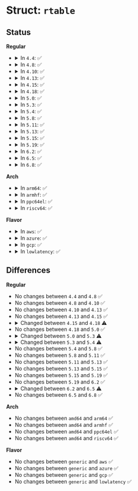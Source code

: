 # Struct: <code>rtable</code>

## Status
<b>Regular</b>
<ul>
<li>
<details>
<summary>In <code>4.4</code>: ✅</summary>

```c
struct rtable {
    struct dst_entry dst;
    int rt_genid;
    unsigned int rt_flags;
    __u16 rt_type;
    __u8 rt_is_input;
    __u8 rt_uses_gateway;
    int rt_iif;
    __be32 rt_gateway;
    u32 rt_pmtu;
    u32 rt_table_id;
    struct list_head rt_uncached;
    struct uncached_list *rt_uncached_list;
};
```
</details>
</li>
<li>
<details>
<summary>In <code>4.8</code>: ✅</summary>

```c
struct rtable {
    struct dst_entry dst;
    int rt_genid;
    unsigned int rt_flags;
    __u16 rt_type;
    __u8 rt_is_input;
    __u8 rt_uses_gateway;
    int rt_iif;
    __be32 rt_gateway;
    u32 rt_pmtu;
    u32 rt_table_id;
    struct list_head rt_uncached;
    struct uncached_list *rt_uncached_list;
};
```
</details>
</li>
<li>
<details>
<summary>In <code>4.10</code>: ✅</summary>

```c
struct rtable {
    struct dst_entry dst;
    int rt_genid;
    unsigned int rt_flags;
    __u16 rt_type;
    __u8 rt_is_input;
    __u8 rt_uses_gateway;
    int rt_iif;
    __be32 rt_gateway;
    u32 rt_pmtu;
    u32 rt_table_id;
    struct list_head rt_uncached;
    struct uncached_list *rt_uncached_list;
};
```
</details>
</li>
<li>
<details>
<summary>In <code>4.13</code>: ✅</summary>

```c
struct rtable {
    struct dst_entry dst;
    int rt_genid;
    unsigned int rt_flags;
    __u16 rt_type;
    __u8 rt_is_input;
    __u8 rt_uses_gateway;
    int rt_iif;
    __be32 rt_gateway;
    u32 rt_pmtu;
    u32 rt_table_id;
    struct list_head rt_uncached;
    struct uncached_list *rt_uncached_list;
};
```
</details>
</li>
<li>
<details>
<summary>In <code>4.15</code>: ✅</summary>

```c
struct rtable {
    struct dst_entry dst;
    int rt_genid;
    unsigned int rt_flags;
    __u16 rt_type;
    __u8 rt_is_input;
    __u8 rt_uses_gateway;
    int rt_iif;
    __be32 rt_gateway;
    u32 rt_pmtu;
    u32 rt_table_id;
    struct list_head rt_uncached;
    struct uncached_list *rt_uncached_list;
};
```
</details>
</li>
<li>
<details>
<summary>In <code>4.18</code>: ✅</summary>

```c
struct rtable {
    struct dst_entry dst;
    int rt_genid;
    unsigned int rt_flags;
    __u16 rt_type;
    __u8 rt_is_input;
    __u8 rt_uses_gateway;
    int rt_iif;
    __be32 rt_gateway;
    u32 rt_mtu_locked;
    u32 rt_pmtu;
    struct list_head rt_uncached;
    struct uncached_list *rt_uncached_list;
};
```
</details>
</li>
<li>
<details>
<summary>In <code>5.0</code>: ✅</summary>

```c
struct rtable {
    struct dst_entry dst;
    int rt_genid;
    unsigned int rt_flags;
    __u16 rt_type;
    __u8 rt_is_input;
    __u8 rt_uses_gateway;
    int rt_iif;
    __be32 rt_gateway;
    u32 rt_mtu_locked;
    u32 rt_pmtu;
    struct list_head rt_uncached;
    struct uncached_list *rt_uncached_list;
};
```
</details>
</li>
<li>
<details>
<summary>In <code>5.3</code>: ✅</summary>

```c
struct rtable {
    struct dst_entry dst;
    int rt_genid;
    unsigned int rt_flags;
    __u16 rt_type;
    __u8 rt_is_input;
    u8 rt_gw_family;
    int rt_iif;
    __be32 rt_gw4;
    struct in6_addr rt_gw6;
    u32 rt_mtu_locked;
    u32 rt_pmtu;
    struct list_head rt_uncached;
    struct uncached_list *rt_uncached_list;
};
```
</details>
</li>
<li>
<details>
<summary>In <code>5.4</code>: ✅</summary>

```c
struct rtable {
    struct dst_entry dst;
    int rt_genid;
    unsigned int rt_flags;
    __u16 rt_type;
    __u8 rt_is_input;
    __u8 rt_uses_gateway;
    int rt_iif;
    u8 rt_gw_family;
    __be32 rt_gw4;
    struct in6_addr rt_gw6;
    u32 rt_mtu_locked;
    u32 rt_pmtu;
    struct list_head rt_uncached;
    struct uncached_list *rt_uncached_list;
};
```
</details>
</li>
<li>
<details>
<summary>In <code>5.8</code>: ✅</summary>

```c
struct rtable {
    struct dst_entry dst;
    int rt_genid;
    unsigned int rt_flags;
    __u16 rt_type;
    __u8 rt_is_input;
    __u8 rt_uses_gateway;
    int rt_iif;
    u8 rt_gw_family;
    __be32 rt_gw4;
    struct in6_addr rt_gw6;
    u32 rt_mtu_locked;
    u32 rt_pmtu;
    struct list_head rt_uncached;
    struct uncached_list *rt_uncached_list;
};
```
</details>
</li>
<li>
<details>
<summary>In <code>5.11</code>: ✅</summary>

```c
struct rtable {
    struct dst_entry dst;
    int rt_genid;
    unsigned int rt_flags;
    __u16 rt_type;
    __u8 rt_is_input;
    __u8 rt_uses_gateway;
    int rt_iif;
    u8 rt_gw_family;
    __be32 rt_gw4;
    struct in6_addr rt_gw6;
    u32 rt_mtu_locked;
    u32 rt_pmtu;
    struct list_head rt_uncached;
    struct uncached_list *rt_uncached_list;
};
```
</details>
</li>
<li>
<details>
<summary>In <code>5.13</code>: ✅</summary>

```c
struct rtable {
    struct dst_entry dst;
    int rt_genid;
    unsigned int rt_flags;
    __u16 rt_type;
    __u8 rt_is_input;
    __u8 rt_uses_gateway;
    int rt_iif;
    u8 rt_gw_family;
    __be32 rt_gw4;
    struct in6_addr rt_gw6;
    u32 rt_mtu_locked;
    u32 rt_pmtu;
    struct list_head rt_uncached;
    struct uncached_list *rt_uncached_list;
};
```
</details>
</li>
<li>
<details>
<summary>In <code>5.15</code>: ✅</summary>

```c
struct rtable {
    struct dst_entry dst;
    int rt_genid;
    unsigned int rt_flags;
    __u16 rt_type;
    __u8 rt_is_input;
    __u8 rt_uses_gateway;
    int rt_iif;
    u8 rt_gw_family;
    __be32 rt_gw4;
    struct in6_addr rt_gw6;
    u32 rt_mtu_locked;
    u32 rt_pmtu;
    struct list_head rt_uncached;
    struct uncached_list *rt_uncached_list;
};
```
</details>
</li>
<li>
<details>
<summary>In <code>5.19</code>: ✅</summary>

```c
struct rtable {
    struct dst_entry dst;
    int rt_genid;
    unsigned int rt_flags;
    __u16 rt_type;
    __u8 rt_is_input;
    __u8 rt_uses_gateway;
    int rt_iif;
    u8 rt_gw_family;
    __be32 rt_gw4;
    struct in6_addr rt_gw6;
    u32 rt_mtu_locked;
    u32 rt_pmtu;
    struct list_head rt_uncached;
    struct uncached_list *rt_uncached_list;
};
```
</details>
</li>
<li>
<details>
<summary>In <code>6.2</code>: ✅</summary>

```c
struct rtable {
    struct dst_entry dst;
    int rt_genid;
    unsigned int rt_flags;
    __u16 rt_type;
    __u8 rt_is_input;
    __u8 rt_uses_gateway;
    int rt_iif;
    u8 rt_gw_family;
    __be32 rt_gw4;
    struct in6_addr rt_gw6;
    u32 rt_mtu_locked;
    u32 rt_pmtu;
    struct list_head rt_uncached;
    struct uncached_list *rt_uncached_list;
};
```
</details>
</li>
<li>
<details>
<summary>In <code>6.5</code>: ✅</summary>

```c
struct rtable {
    struct dst_entry dst;
    int rt_genid;
    unsigned int rt_flags;
    __u16 rt_type;
    __u8 rt_is_input;
    __u8 rt_uses_gateway;
    int rt_iif;
    u8 rt_gw_family;
    __be32 rt_gw4;
    struct in6_addr rt_gw6;
    u32 rt_mtu_locked;
    u32 rt_pmtu;
};
```
</details>
</li>
<li>
<details>
<summary>In <code>6.8</code>: ✅</summary>

```c
struct rtable {
    struct dst_entry dst;
    int rt_genid;
    unsigned int rt_flags;
    __u16 rt_type;
    __u8 rt_is_input;
    __u8 rt_uses_gateway;
    int rt_iif;
    u8 rt_gw_family;
    __be32 rt_gw4;
    struct in6_addr rt_gw6;
    u32 rt_mtu_locked;
    u32 rt_pmtu;
};
```
</details>
</li>
</ul>
<b>Arch</b>
<ul>
<li>
<details>
<summary>In <code>arm64</code>: ✅</summary>

```c
struct rtable {
    struct dst_entry dst;
    int rt_genid;
    unsigned int rt_flags;
    __u16 rt_type;
    __u8 rt_is_input;
    __u8 rt_uses_gateway;
    int rt_iif;
    u8 rt_gw_family;
    __be32 rt_gw4;
    struct in6_addr rt_gw6;
    u32 rt_mtu_locked;
    u32 rt_pmtu;
    struct list_head rt_uncached;
    struct uncached_list *rt_uncached_list;
};
```
</details>
</li>
<li>
<details>
<summary>In <code>armhf</code>: ✅</summary>

```c
struct rtable {
    struct dst_entry dst;
    int rt_genid;
    unsigned int rt_flags;
    __u16 rt_type;
    __u8 rt_is_input;
    __u8 rt_uses_gateway;
    int rt_iif;
    u8 rt_gw_family;
    __be32 rt_gw4;
    struct in6_addr rt_gw6;
    u32 rt_mtu_locked;
    u32 rt_pmtu;
    struct list_head rt_uncached;
    struct uncached_list *rt_uncached_list;
};
```
</details>
</li>
<li>
<details>
<summary>In <code>ppc64el</code>: ✅</summary>

```c
struct rtable {
    struct dst_entry dst;
    int rt_genid;
    unsigned int rt_flags;
    __u16 rt_type;
    __u8 rt_is_input;
    __u8 rt_uses_gateway;
    int rt_iif;
    u8 rt_gw_family;
    __be32 rt_gw4;
    struct in6_addr rt_gw6;
    u32 rt_mtu_locked;
    u32 rt_pmtu;
    struct list_head rt_uncached;
    struct uncached_list *rt_uncached_list;
};
```
</details>
</li>
<li>
<details>
<summary>In <code>riscv64</code>: ✅</summary>

```c
struct rtable {
    struct dst_entry dst;
    int rt_genid;
    unsigned int rt_flags;
    __u16 rt_type;
    __u8 rt_is_input;
    __u8 rt_uses_gateway;
    int rt_iif;
    u8 rt_gw_family;
    __be32 rt_gw4;
    struct in6_addr rt_gw6;
    u32 rt_mtu_locked;
    u32 rt_pmtu;
    struct list_head rt_uncached;
    struct uncached_list *rt_uncached_list;
};
```
</details>
</li>
</ul>
<b>Flavor</b>
<ul>
<li>
<details>
<summary>In <code>aws</code>: ✅</summary>

```c
struct rtable {
    struct dst_entry dst;
    int rt_genid;
    unsigned int rt_flags;
    __u16 rt_type;
    __u8 rt_is_input;
    __u8 rt_uses_gateway;
    int rt_iif;
    u8 rt_gw_family;
    __be32 rt_gw4;
    struct in6_addr rt_gw6;
    u32 rt_mtu_locked;
    u32 rt_pmtu;
    struct list_head rt_uncached;
    struct uncached_list *rt_uncached_list;
};
```
</details>
</li>
<li>
<details>
<summary>In <code>azure</code>: ✅</summary>

```c
struct rtable {
    struct dst_entry dst;
    int rt_genid;
    unsigned int rt_flags;
    __u16 rt_type;
    __u8 rt_is_input;
    __u8 rt_uses_gateway;
    int rt_iif;
    u8 rt_gw_family;
    __be32 rt_gw4;
    struct in6_addr rt_gw6;
    u32 rt_mtu_locked;
    u32 rt_pmtu;
    struct list_head rt_uncached;
    struct uncached_list *rt_uncached_list;
};
```
</details>
</li>
<li>
<details>
<summary>In <code>gcp</code>: ✅</summary>

```c
struct rtable {
    struct dst_entry dst;
    int rt_genid;
    unsigned int rt_flags;
    __u16 rt_type;
    __u8 rt_is_input;
    __u8 rt_uses_gateway;
    int rt_iif;
    u8 rt_gw_family;
    __be32 rt_gw4;
    struct in6_addr rt_gw6;
    u32 rt_mtu_locked;
    u32 rt_pmtu;
    struct list_head rt_uncached;
    struct uncached_list *rt_uncached_list;
};
```
</details>
</li>
<li>
<details>
<summary>In <code>lowlatency</code>: ✅</summary>

```c
struct rtable {
    struct dst_entry dst;
    int rt_genid;
    unsigned int rt_flags;
    __u16 rt_type;
    __u8 rt_is_input;
    __u8 rt_uses_gateway;
    int rt_iif;
    u8 rt_gw_family;
    __be32 rt_gw4;
    struct in6_addr rt_gw6;
    u32 rt_mtu_locked;
    u32 rt_pmtu;
    struct list_head rt_uncached;
    struct uncached_list *rt_uncached_list;
};
```
</details>
</li>
</ul>

## Differences
<b>Regular</b>
<ul>
<li>
No changes between <code>4.4</code> and <code>4.8</code> ✅
</li>
<li>
No changes between <code>4.8</code> and <code>4.10</code> ✅
</li>
<li>
No changes between <code>4.10</code> and <code>4.13</code> ✅
</li>
<li>
No changes between <code>4.13</code> and <code>4.15</code> ✅
</li>
<li>
<details>
<summary>Changed between <code>4.15</code> and <code>4.18</code> ⚠️</summary>
<ul>
<li>
<b>Field added. </b>
<code>u32 rt_mtu_locked</code>
</li>
<li>
<b>Field removed. </b>
<code>u32 rt_table_id</code>
</li>
</ul>
</details>
</li>
<li>
No changes between <code>4.18</code> and <code>5.0</code> ✅
</li>
<li>
<details>
<summary>Changed between <code>5.0</code> and <code>5.3</code> ⚠️</summary>
<ul>
<li>
<b>Field added. </b>
<code>u8 rt_gw_family</code>
</li>
<li>
<b>Field added. </b>
<code>__be32 rt_gw4</code>
</li>
<li>
<b>Field added. </b>
<code>struct in6_addr rt_gw6</code>
</li>
<li>
<b>Field removed. </b>
<code>__u8 rt_uses_gateway</code>
</li>
<li>
<b>Field removed. </b>
<code>__be32 rt_gateway</code>
</li>
</ul>
</details>
</li>
<li>
<details>
<summary>Changed between <code>5.3</code> and <code>5.4</code> ⚠️</summary>
<ul>
<li>
<b>Field added. </b>
<code>__u8 rt_uses_gateway</code>
</li>
</ul>
</details>
</li>
<li>
No changes between <code>5.4</code> and <code>5.8</code> ✅
</li>
<li>
No changes between <code>5.8</code> and <code>5.11</code> ✅
</li>
<li>
No changes between <code>5.11</code> and <code>5.13</code> ✅
</li>
<li>
No changes between <code>5.13</code> and <code>5.15</code> ✅
</li>
<li>
No changes between <code>5.15</code> and <code>5.19</code> ✅
</li>
<li>
No changes between <code>5.19</code> and <code>6.2</code> ✅
</li>
<li>
<details>
<summary>Changed between <code>6.2</code> and <code>6.5</code> ⚠️</summary>
<ul>
<li>
<b>Field removed. </b>
<code>struct list_head rt_uncached</code>
</li>
<li>
<b>Field removed. </b>
<code>struct uncached_list *rt_uncached_list</code>
</li>
</ul>
</details>
</li>
<li>
No changes between <code>6.5</code> and <code>6.8</code> ✅
</li>
</ul>
<b>Arch</b>
<ul>
<li>
No changes between <code>amd64</code> and <code>arm64</code> ✅
</li>
<li>
No changes between <code>amd64</code> and <code>armhf</code> ✅
</li>
<li>
No changes between <code>amd64</code> and <code>ppc64el</code> ✅
</li>
<li>
No changes between <code>amd64</code> and <code>riscv64</code> ✅
</li>
</ul>
<b>Flavor</b>
<ul>
<li>
No changes between <code>generic</code> and <code>aws</code> ✅
</li>
<li>
No changes between <code>generic</code> and <code>azure</code> ✅
</li>
<li>
No changes between <code>generic</code> and <code>gcp</code> ✅
</li>
<li>
No changes between <code>generic</code> and <code>lowlatency</code> ✅
</li>
</ul>
